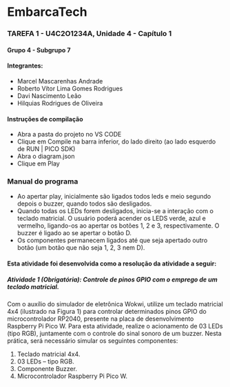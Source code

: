 # EmbarcaTech   
### TAREFA 1 - U4C2O1234A, Unidade 4 - Capítulo 1
#### Grupo 4 - Subgrupo 7
#### Integrantes:
* Marcel Mascarenhas Andrade
* Roberto Vítor Lima Gomes Rodrigues
* Davi Nascimento Leão
* Hilquias Rodrigues de Oliveira

#### Instruções de compilação
 * Abra a pasta do projeto no VS CODE
 * Clique em Compile na barra inferior, do lado direito (ao lado esquerdo de RUN | PICO SDK)
 * Abra o diagram.json
 * Clique em Play

 ### Manual do programa
 * Ao apertar play, inicialmente são ligados todos leds e meio segundo depois o buzzer, quando todos são desligados.
 * Quando todas os LEDs forem desligados, inicia-se a interação com o teclado matricial. O usuário poderá acender os LEDS verde, azul e vermelho, ligando-os ao apertar os botões 1, 2 e 3, respectivamente. O buzzer é ligado ao se apertar o botão D.
 * Os componentes permanecem ligados até que seja apertado outro botão (um botão que não seja 1, 2, 3 nem D).


#### Esta atividade foi desenvolvida como a resolução da atividade a seguir:
##### Atividade 1 (Obrigatória): Controle de pinos GPIO com o emprego de um teclado matricial.
Com o auxílio do simulador de eletrônica Wokwi, utilize um teclado matricial 4x4 (ilustrado na Figura 1) para controlar determinados pinos GPIO do microcontrolador RP2040, presente na placa de desenvolvimento Raspberry Pi Pico W. Para esta atividade, realize o acionamento de 03 LEDs (tipo RGB), juntamente com o controle do sinal sonoro de um buzzer. Nesta prática, será necessário simular os seguintes componentes:
1) Teclado matricial 4x4.
2) 03 LEDs – tipo RGB.
3) Componente Buzzer.
4) Microcontrolador Raspberry Pi Pico W.
